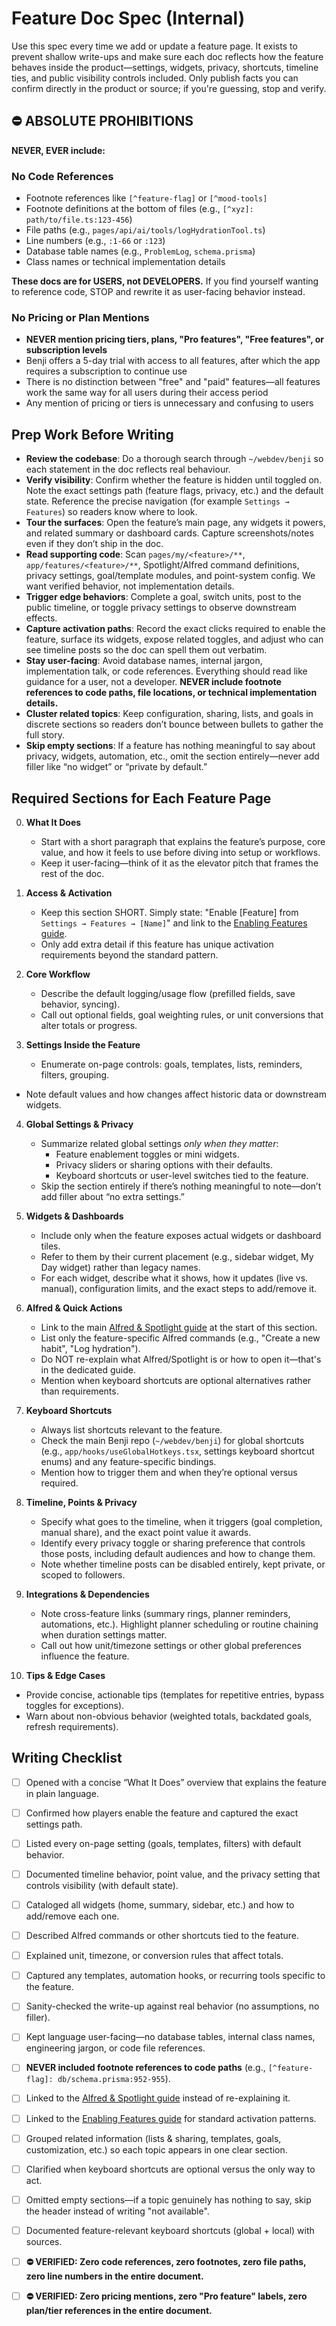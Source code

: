 # Feature Doc Spec (Internal)

Use this spec every time we add or update a feature page. It exists to prevent shallow write-ups and make sure each doc reflects how the feature behaves inside the product—settings, widgets, privacy, shortcuts, timeline ties, and public visibility controls included. Only publish facts you can confirm directly in the product or source; if you're guessing, stop and verify.

## ⛔ ABSOLUTE PROHIBITIONS

**NEVER, EVER include:**

### No Code References
- Footnote references like `[^feature-flag]` or `[^mood-tools]`
- Footnote definitions at the bottom of files (e.g., `[^xyz]: path/to/file.ts:123-456`)
- File paths (e.g., `pages/api/ai/tools/logHydrationTool.ts`)
- Line numbers (e.g., `:1-66` or `:123`)
- Database table names (e.g., `ProblemLog`, `schema.prisma`)
- Class names or technical implementation details

**These docs are for USERS, not DEVELOPERS.** If you find yourself wanting to reference code, STOP and rewrite it as user-facing behavior instead.

### No Pricing or Plan Mentions
- **NEVER mention pricing tiers, plans, "Pro features", "Free features", or subscription levels**
- Benji offers a 5-day trial with access to all features, after which the app requires a subscription to continue use
- There is no distinction between "free" and "paid" features—all features work the same way for all users during their access period
- Any mention of pricing or tiers is unnecessary and confusing to users

## Prep Work Before Writing

- **Review the codebase**: Do a thorough search through `~/webdev/benji` so each statement in the doc reflects real behaviour.
- **Verify visibility**: Confirm whether the feature is hidden until toggled on. Note the exact settings path (feature flags, privacy, etc.) and the default state. Reference the precise navigation (for example `Settings → Features`) so readers know where to look.
- **Tour the surfaces**: Open the feature’s main page, any widgets it powers, and related summary or dashboard cards. Capture screenshots/notes even if they don’t ship in the doc.
- **Read supporting code**: Scan `pages/my/<feature>/**`, `app/features/<feature>/**`, Spotlight/Alfred command definitions, privacy settings, goal/template modules, and point-system config. We want verified behavior, not implementation details.
- **Trigger edge behaviors**: Complete a goal, switch units, post to the public timeline, or toggle privacy settings to observe downstream effects.
- **Capture activation paths**: Record the exact clicks required to enable the feature, surface its widgets, expose related toggles, and adjust who can see timeline posts so the doc can spell them out verbatim.
- **Stay user-facing**: Avoid database names, internal jargon, implementation talk, or code references. Everything should read like guidance for a user, not a developer. **NEVER include footnote references to code paths, file locations, or technical implementation details.**
- **Cluster related topics**: Keep configuration, sharing, lists, and goals in discrete sections so readers don’t bounce between bullets to gather the full story.
- **Skip empty sections**: If a feature has nothing meaningful to say about privacy, widgets, automation, etc., omit the section entirely—never add filler like “no widget” or “private by default.”

## Required Sections for Each Feature Page

0. **What It Does**
   - Start with a short paragraph that explains the feature’s purpose, core value, and how it feels to use before diving into setup or workflows.
   - Keep it user-facing—think of it as the elevator pitch that frames the rest of the doc.

1. **Access & Activation**
   - Keep this section SHORT. Simply state: "Enable [Feature] from `Settings → Features → [Name]`" and link to the [Enabling Features guide](/docs/enabling-features).
   - Only add extra detail if this feature has unique activation requirements beyond the standard pattern.

2. **Core Workflow**
   - Describe the default logging/usage flow (prefilled fields, save behavior, syncing).
   - Call out optional fields, goal weighting rules, or unit conversions that alter totals or progress.

3. **Settings Inside the Feature**
   - Enumerate on-page controls: goals, templates, lists, reminders, filters, grouping.
  - Note default values and how changes affect historic data or downstream widgets.

4. **Global Settings & Privacy**
   - Summarize related global settings _only when they matter_:
     - Feature enablement toggles or mini widgets.
     - Privacy sliders or sharing options with their defaults.
     - Keyboard shortcuts or user-level switches tied to the feature.
   - Skip the section entirely if there’s nothing meaningful to note—don’t add filler about “no extra settings.”

5. **Widgets & Dashboards**
   - Include only when the feature exposes actual widgets or dashboard tiles.
   - Refer to them by their current placement (e.g., sidebar widget, My Day widget) rather than legacy names.
   - For each widget, describe what it shows, how it updates (live vs. manual), configuration limits, and the exact steps to add/remove it.

6. **Alfred & Quick Actions**
   - Link to the main [Alfred & Spotlight guide](/docs/alfred-spotlight) at the start of this section.
   - List only the feature-specific Alfred commands (e.g., "Create a new habit", "Log hydration").
   - Do NOT re-explain what Alfred/Spotlight is or how to open it—that's in the dedicated guide.
   - Mention when keyboard shortcuts are optional alternatives rather than requirements.

7. **Keyboard Shortcuts**
   - Always list shortcuts relevant to the feature.
   - Check the main Benji repo (`~/webdev/benji`) for global shortcuts (e.g., `app/hooks/useGlobalHotkeys.tsx`, settings keyboard shortcut enums) and any feature-specific bindings.
   - Mention how to trigger them and when they’re optional versus required.

8. **Timeline, Points & Privacy**
   - Specify what goes to the timeline, when it triggers (goal completion, manual share), and the exact point value it awards.
   - Identify every privacy toggle or sharing preference that controls those posts, including default audiences and how to change them.
   - Note whether timeline posts can be disabled entirely, kept private, or scoped to followers.

9. **Integrations & Dependencies**
   - Note cross-feature links (summary rings, planner reminders, automations, etc.). Highlight planner scheduling or routine chaining when duration settings matter.
   - Call out how unit/timezone settings or other global preferences influence the feature.

10. **Tips & Edge Cases**
   - Provide concise, actionable tips (templates for repetitive entries, bypass toggles for exceptions).
   - Warn about non-obvious behavior (weighted totals, backdated goals, refresh requirements).

## Writing Checklist

- [ ] Opened with a concise “What It Does” overview that explains the feature in plain language.

- [ ] Confirmed how players enable the feature and captured the exact settings path.
- [ ] Listed every on-page setting (goals, templates, filters) with default behavior.
- [ ] Documented timeline behavior, point value, and the privacy setting that controls visibility (with default state).
- [ ] Cataloged all widgets (home, summary, sidebar, etc.) and how to add/remove each one.
- [ ] Described Alfred commands or other shortcuts tied to the feature.
- [ ] Explained unit, timezone, or conversion rules that affect totals.
- [ ] Captured any templates, automation hooks, or recurring tools specific to the feature.
- [ ] Sanity-checked the write-up against real behavior (no assumptions, no filler).
- [ ] Kept language user-facing—no database tables, internal class names, engineering jargon, or code file references.
- [ ] **NEVER included footnote references to code paths** (e.g., `[^feature-flag]: db/schema.prisma:952-955`).
- [ ] Linked to the [Alfred & Spotlight guide](/docs/alfred-spotlight) instead of re-explaining it.
- [ ] Linked to the [Enabling Features guide](/docs/enabling-features) for standard activation patterns.
- [ ] Grouped related information (lists & sharing, templates, goals, customization, etc.) so each topic appears in one clear section.
- [ ] Clarified when keyboard shortcuts are optional versus the only way to act.
- [ ] Omitted empty sections—if a topic genuinely has nothing to say, skip the header instead of writing "not available".
- [ ] Documented feature-relevant keyboard shortcuts (global + local) with sources.
- [ ] **⛔ VERIFIED: Zero code references, zero footnotes, zero file paths, zero line numbers in the entire document.**
- [ ] **⛔ VERIFIED: Zero pricing mentions, zero "Pro feature" labels, zero plan/tier references in the entire document.**
